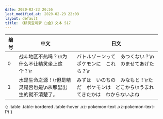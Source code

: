 ```yaml
---
date: 2020-02-23 20:56
last_modified_at: 2020-02-23 22:03
layout: default
title: 《精灵宝可梦 白金》文本 517
---
```

| 编号 | 中文 | 日文 |
| ---- | ---- | ---- |
| 0 | 战斗地区不热吗？\n为什么不让精灵坐上这个？\r | バトルゾ－ンって　あつくない？\nポケモンに　これ　のませてあげたら？\r |
| 1 | 水是生命之源！\r但是精灵是否也是\n从那里出生的就不清楚了。 | みずは　いのちの　みなもと！\rただ　ポケモンは　どこから\nうまれてきたかは　わからないよね |
{: .table .table-bordered .table-hover .xz-pokemon-text .xz-pokemon-text-Pt }